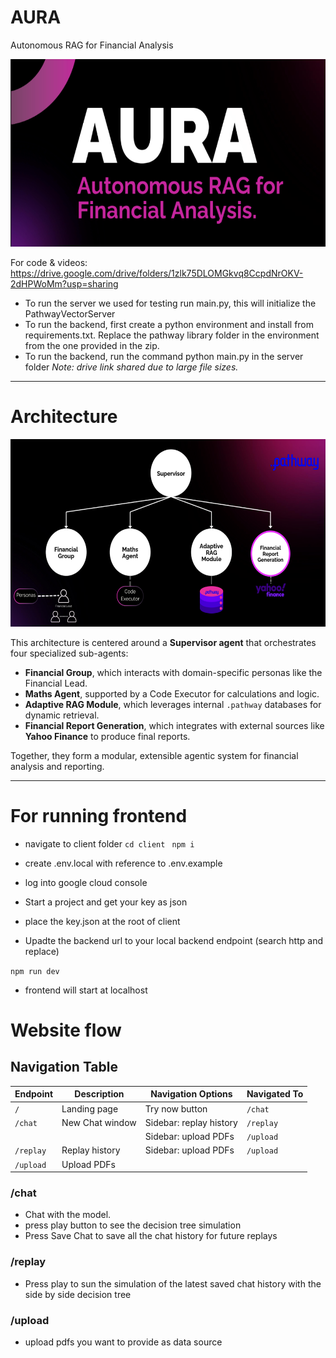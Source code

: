 # AURA
Autonomous RAG for Financial Analysis

<img src="pic/aura.png" alt="aura" width="600" height="300" />

For code & videos: https://drive.google.com/drive/folders/1zlk75DLOMGkvq8CcpdNrOKV-2dHPWoMm?usp=sharing 

* To run the server we used for testing run main.py, this will initialize the PathwayVectorServer
* To run the backend, first create a python environment and install from requirements.txt. Replace the pathway library folder in the environment from the one provided in the zip.
* To run the backend, run the command python main.py in the server folder
*Note: drive link shared due to large file sizes.*

---
# Architecture 

<img src="pic/architecture.png" alt="architecture"  width="600" height="300"/>

This architecture is centered around a **Supervisor agent** that orchestrates four specialized sub-agents:

* **Financial Group**, which interacts with domain-specific personas like the Financial Lead.
* **Maths Agent**, supported by a Code Executor for calculations and logic.
* **Adaptive RAG Module**, which leverages internal `.pathway` databases for dynamic retrieval.
* **Financial Report Generation**, which integrates with external sources like **Yahoo Finance** to produce final reports.

Together, they form a modular, extensible agentic system for financial analysis and reporting.

---


# For running frontend 

- navigate to client folder 
``` cd client ```
```  npm i ```

- create .env.local with reference to .env.example
- log into google cloud console
- Start a project and get your key as json
- place the key.json at the root of client
- Upadte the backend url to your local backend endpoint (search http and replace)

``` npm run dev ```

- frontend will start at localhost


# Website flow

## Navigation Table

| Endpoint    | Description           | Navigation Options         | Navigated To |
|-------------|-----------------------|----------------------------|--------------|
| `/`         | Landing page          | Try now button             | `/chat`      |
| `/chat`     | New Chat window       | Sidebar: replay history    | `/replay`    |
|             |                       | Sidebar: upload PDFs       | `/upload`    |
| `/replay`   | Replay history        | Sidebar: upload PDFs       | `/upload`    |
| `/upload`   | Upload PDFs           |                            |              |


### /chat 

- Chat with the model.
- press play button to see the decision tree simulation
- Press Save Chat to save all the chat history for future replays 

### /replay

- Press play to sun the simulation of the latest saved chat history with the side by side decision tree

### /upload 

- upload pdfs you want to provide as data source 

